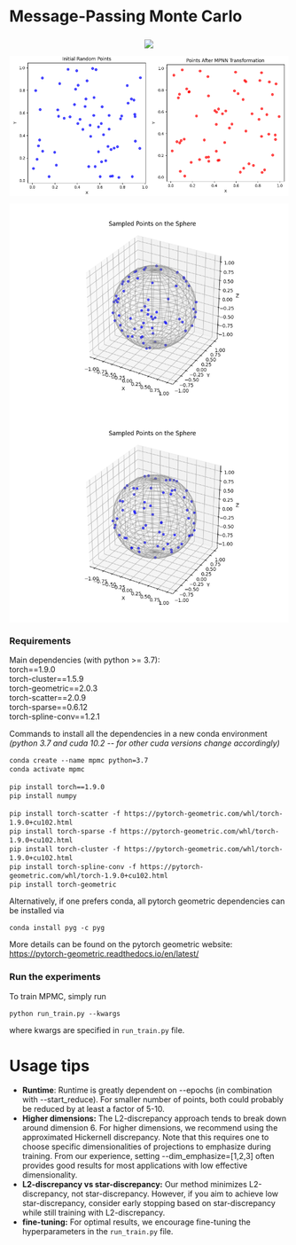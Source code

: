 # Message-Passing Monte Carlo

<p align="center">
<img align="middle" src="./imgs/MPMC_model.png" width="600" />
</p>
<p align="center">
<img align="middle" src="./imgs/2D.png" width="600" />
</p>
<p align="center">
<img align="middle" src="./imgs/sphere_baseline.png" width="600" />
<img align="middle" src="./imgs/sphere.png" width="600" />
</p>

### Requirements

Main dependencies (with python >= 3.7):<br />
torch==1.9.0<br />
torch-cluster==1.5.9<br />
torch-geometric==2.0.3<br />
torch-scatter==2.0.9<br />
torch-sparse==0.6.12<br />
torch-spline-conv==1.2.1<br />

Commands to install all the dependencies in a new conda environment <br />
*(python 3.7 and cuda 10.2 -- for other cuda versions change accordingly)*
```
conda create --name mpmc python=3.7
conda activate mpmc

pip install torch==1.9.0
pip install numpy

pip install torch-scatter -f https://pytorch-geometric.com/whl/torch-1.9.0+cu102.html
pip install torch-sparse -f https://pytorch-geometric.com/whl/torch-1.9.0+cu102.html
pip install torch-cluster -f https://pytorch-geometric.com/whl/torch-1.9.0+cu102.html
pip install torch-spline-conv -f https://pytorch-geometric.com/whl/torch-1.9.0+cu102.html
pip install torch-geometric
```
Alternatively, if one prefers conda, all pytorch geometric dependencies can be installed via
```
conda install pyg -c pyg
```
More details can be found on the pytorch geometric website: https://pytorch-geometric.readthedocs.io/en/latest/
### Run the experiments
To train MPMC, simply run
```
python run_train.py --kwargs
```
where kwargs are specified in `run_train.py` file.

# Usage tips
* **Runtime**: Runtime is greatly dependent on --epochs (in combination with
--start_reduce). For smaller number of points, 
both could probably be reduced by at least a factor of 5-10.
* **Higher dimensions:** The L2-discrepancy approach tends to break down around dimension 6. 
For higher dimensions, we recommend using the approximated Hickernell discrepancy. Note that this requires one
to choose specific dimensionalities of projections to emphasize during training. 
From our experience, setting --dim_emphasize=[1,2,3] often 
provides good results for most applications with low effective dimensionality.
* **L2-discrepancy vs star-discrepancy:** Our method minimizes L2-discrepancy, not star-discrepancy. However, if 
you aim to achieve low star-discrepancy, consider early stopping based on star-discrepancy 
while still training with L2-discrepancy.
* **fine-tuning:** For optimal results, we encourage fine-tuning the 
hyperparameters in the `run_train.py` file.

